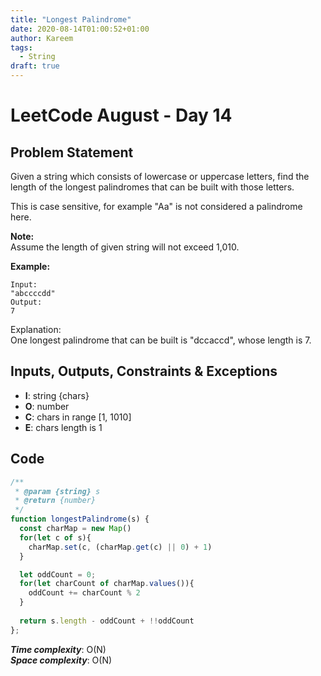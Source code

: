 ```yaml
---
title: "Longest Palindrome"
date: 2020-08-14T01:00:52+01:00
author: Kareem
tags:
  - String
draft: true
---
```


<!-- LeetCode month and day here -->
# LeetCode August - Day 14

## Problem Statement

Given a string which consists of lowercase or uppercase letters, find the length of the longest palindromes that can be built with those letters.

This is case sensitive, for example "Aa" is not considered a palindrome here.

**Note:**\
Assume the length of given string will not exceed 1,010.

**Example:**
```
Input:
"abccccdd"
Output:
7
```
Explanation:\
One longest palindrome that can be built is "dccaccd", whose length is 7.


## Inputs, Outputs, Constraints & Exceptions
- **I**: string {chars}
- **O**: number
- **C**: chars in range [1, 1010]
- **E**: chars length is 1


## Code

```js
/**
 * @param {string} s
 * @return {number}
 */
function longestPalindrome(s) {
  const charMap = new Map()
  for(let c of s){
    charMap.set(c, (charMap.get(c) || 0) + 1)
  }

  let oddCount = 0;
  for(let charCount of charMap.values()){
    oddCount += charCount % 2
  }
  
  return s.length - oddCount + !!oddCount
};
```

**_Time complexity_**: O(N) \
**_Space complexity_**: O(N)